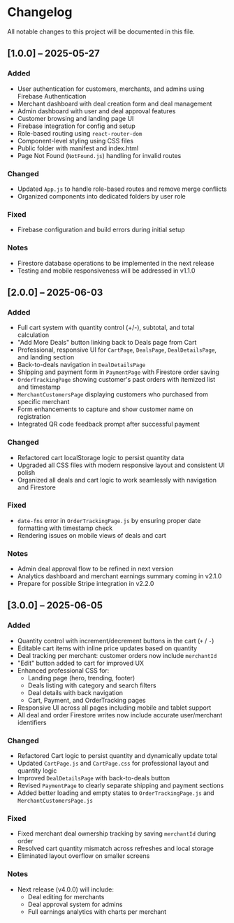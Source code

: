# Changelog
 
All notable changes to this project will be documented in this file.
 
## [1.0.0] – 2025-05-27
### Added
- User authentication for customers, merchants, and admins using Firebase Authentication
- Merchant dashboard with deal creation form and deal management
- Admin dashboard with user and deal approval features
- Customer browsing and landing page UI
- Firebase integration for config and setup
- Role-based routing using `react-router-dom`
- Component-level styling using CSS files
- Public folder with manifest and index.html
- Page Not Found (`NotFound.js`) handling for invalid routes
 
### Changed
- Updated `App.js` to handle role-based routes and remove merge conflicts
- Organized components into dedicated folders by user role
 
### Fixed
- Firebase configuration and build errors during initial setup
 
### Notes
- Firestore database operations to be implemented in the next release
- Testing and mobile responsiveness will be addressed in v1.1.0

## [2.0.0] – 2025-06-03

### Added
- Full cart system with quantity control (+/-), subtotal, and total calculation
- "Add More Deals" button linking back to Deals page from Cart
- Professional, responsive UI for `CartPage`, `DealsPage`, `DealDetailsPage`, and landing section
- Back-to-deals navigation in `DealDetailsPage`
- Shipping and payment form in `PaymentPage` with Firestore order saving
- `OrderTrackingPage` showing customer's past orders with itemized list and timestamp
- `MerchantCustomersPage` displaying customers who purchased from specific merchant
- Form enhancements to capture and show customer name on registration
- Integrated QR code feedback prompt after successful payment

### Changed
- Refactored cart localStorage logic to persist quantity data
- Upgraded all CSS files with modern responsive layout and consistent UI polish
- Organized all deals and cart logic to work seamlessly with navigation and Firestore

### Fixed
- `date-fns` error in `OrderTrackingPage.js` by ensuring proper date formatting with timestamp check
- Rendering issues on mobile views of deals and cart

### Notes
- Admin deal approval flow to be refined in next version
- Analytics dashboard and merchant earnings summary coming in v2.1.0
- Prepare for possible Stripe integration in v2.2.0

## [3.0.0] – 2025-06-05
 
### Added
- Quantity control with increment/decrement buttons in the cart (`+` / `-`)
- Editable cart items with inline price updates based on quantity
- Deal tracking per merchant: customer orders now include `merchantId`
- "Edit" button added to cart for improved UX
- Enhanced professional CSS for:
  - Landing page (hero, trending, footer)
  - Deals listing with category and search filters
  - Deal details with back navigation
  - Cart, Payment, and OrderTracking pages
- Responsive UI across all pages including mobile and tablet support
- All deal and order Firestore writes now include accurate user/merchant identifiers
 
### Changed
- Refactored Cart logic to persist quantity and dynamically update total
- Updated `CartPage.js` and `CartPage.css` for professional layout and quantity logic
- Improved `DealDetailsPage` with back-to-deals button
- Revised `PaymentPage` to clearly separate shipping and payment sections
- Added better loading and empty states to `OrderTrackingPage.js` and `MerchantCustomersPage.js`
 
### Fixed
- Fixed merchant deal ownership tracking by saving `merchantId` during order
- Resolved cart quantity mismatch across refreshes and local storage
- Eliminated layout overflow on smaller screens
 
### Notes
- Next release (v4.0.0) will include:
  - Deal editing for merchants
  - Deal approval system for admins
  - Full earnings analytics with charts per merchant